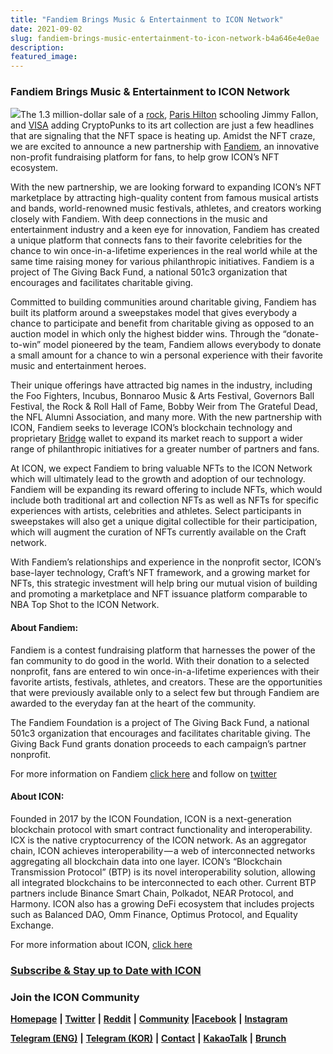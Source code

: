 ```yaml
---
title: "Fandiem Brings Music & Entertainment to ICON Network"
date: 2021-09-02
slug: fandiem-brings-music-entertainment-to-icon-network-b4a646e4e0ae
description:
featured_image:
---
```


### Fandiem Brings Music & Entertainment to ICON Network

![](https://cdn-images-1.medium.com/max/800/1*-ElVdGRwiz6DX3LYYsxASg.jpeg)The 1.3 million-dollar sale of a [rock](https://www.cnbc.com/video/2021/08/24/etherrock-nft-sells-for-1-point-3-million-sale-prices-jump-in-week.html), [Paris Hilton](https://www.youtube.com/watch?v=oiN1_6pb_eE) schooling Jimmy Fallon, and [VISA](https://hypebeast.com/2021/8/visa-enters-nfts-cryptopunk-7610-acquisition-interview) adding CryptoPunks to its art collection are just a few headlines that are signaling that the NFT space is heating up. Amidst the NFT craze, we are excited to announce a new partnership with [Fandiem](http://winwith.fandiem.com/press-release-icon), an innovative non-profit fundraising platform for fans, to help grow ICON’s NFT ecosystem.

With the new partnership, we are looking forward to expanding ICON’s NFT marketplace by attracting high-quality content from famous musical artists and bands, world-renowned music festivals, athletes, and creators working closely with Fandiem. With deep connections in the music and entertainment industry and a keen eye for innovation, Fandiem has created a unique platform that connects fans to their favorite celebrities for the chance to win once-in-a-lifetime experiences in the real world while at the same time raising money for various philanthropic initiatives. Fandiem is a project of The Giving Back Fund, a national 501c3 organization that encourages and facilitates charitable giving.

Committed to building communities around charitable giving, Fandiem has built its platform around a sweepstakes model that gives everybody a chance to participate and benefit from charitable giving as opposed to an auction model in which only the highest bidder wins. Through the “donate-to-win” model pioneered by the team, Fandiem allows everybody to donate a small amount for a chance to win a personal experience with their favorite music and entertainment heroes.

Their unique offerings have attracted big names in the industry, including the Foo Fighters, Incubus, Bonnaroo Music & Arts Festival, Governors Ball Festival, the Rock & Roll Hall of Fame, Bobby Weir from The Grateful Dead, the NFL Alumni Association, and many more. With the new partnership with ICON, Fandiem seeks to leverage ICON’s blockchain technology and proprietary [Bridge](https://bridgepay.money/) wallet to expand its market reach to support a wider range of philanthropic initiatives for a greater number of partners and fans.

At ICON, we expect Fandiem to bring valuable NFTs to the ICON Network which will ultimately lead to the growth and adoption of our technology. Fandiem will be expanding its reward offering to include NFTs, which would include both traditional art and collection NFTs as well as NFTs for specific experiences with artists, celebrities and athletes. Select participants in sweepstakes will also get a unique digital collectible for their participation, which will augment the curation of NFTs currently available on the Craft network.

With Fandiem’s relationships and experience in the nonprofit sector, ICON’s base-layer technology, Craft’s NFT framework, and a growing market for NFTs, this strategic investment will help bring our mutual vision of building and promoting a marketplace and NFT issuance platform comparable to NBA Top Shot to the ICON Network.

#### **About Fandiem:**

Fandiem is a contest fundraising platform that harnesses the power of the fan community to do good in the world. With their donation to a selected nonprofit, fans are entered to win once-in-a-lifetime experiences with their favorite artists, festivals, athletes, and creators. These are the opportunities that were previously available only to a select few but through Fandiem are awarded to the everyday fan at the heart of the community.

The Fandiem Foundation is a project of The Giving Back Fund, a national 501c3 organization that encourages and facilitates charitable giving. The Giving Back Fund grants donation proceeds to each campaign’s partner nonprofit.

For more information on Fandiem [click here](http://www.fandiem.com) and follow on [twitter](https://twitter.com/winwithfandiem)

#### **About ICON:**

Founded in 2017 by the ICON Foundation, ICON is a next-generation blockchain protocol with smart contract functionality and interoperability. ICX is the native cryptocurrency of the ICON network. As an aggregator chain, ICON achieves interoperability — a web of interconnected networks aggregating all blockchain data into one layer. ICON’s “Blockchain Transmission Protocol” (BTP) is its novel interoperability solution, allowing all integrated blockchains to be interconnected to each other. Current BTP partners include Binance Smart Chain, Polkadot, NEAR Protocol, and Harmony. ICON also has a growing DeFi ecosystem that includes projects such as Balanced DAO, Omm Finance, Optimus Protocol, and Equality Exchange.

For more information about ICON, [click here](https://iconrepublic.org/)

### [Subscribe & Stay up to Date with ICON](http://eepurl.com/c1P6aD)

### Join the ICON Community

[**Homepage**](https://iconrepublic.org/) **|** [**Twitter**](https://twitter.com/helloiconworld) **|** [**Reddit**](https://www.reddit.com/r/helloicon/) **|** [**Community**](https://forum.icon.community/) **|**[**Facebook**](https://www.facebook.com/helloicon/) **|** [**Instagram**](https://www.instagram.com/helloiconworld/)

[**Telegram (ENG)**](https://t.me/hello_iconworld) **|** [**Telegram (KOR)**](https://t.me/iconkorea) **|** [**Contact**](mailto:hello@icon.foundation) **|** [**KakaoTalk**](https://open.kakao.com/o/gMAFhdS) **|** [**Brunch**](https://brunch.co.kr/@helloiconworld)

